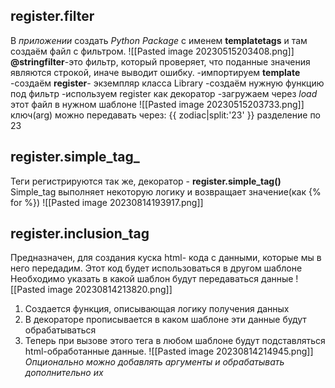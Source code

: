 ## __register.filter__
В _приложении_ создать _Python Package_ с именем __templatetags__ и там создаём файл с фильтром.
![[Pasted image 20230515203408.png]]
__@stringfilter__-это фильтр, который проверяет, что поданные значения являются строкой, иначе выводит ошибку.
-импортируем __template__
-создаём __register__- экземпляр класса Library
-создаём нужную функцию под фильтр
-используем register как декоратор
-загружаем через _load_ этот файл в нужном шаблоне
![[Pasted image 20230515203733.png]]
ключ(arg) можно передавать через:
{{ zodiac|split:'23' }}  разделение по 23

## __register.simple_tag___
Теги регистрируются так же, декоратор - __register.simple_tag()__
Simple_tag выполняет некоторую логику и возвращает значение(как {% for %})
![[Pasted image 20230814193917.png]]

## __register.inclusion_tag__
Предназначен, для создания куска html- кода с данными, которые мы в него передадим. Этот код будет использоваться в другом шаблоне
Необходимо указать в какой шаблон будут передаваться данные
![[Pasted image 20230814213820.png]]
1) Создается функция, описывающая логику получения данных
2) В декораторе прописывается в каком шаблоне эти данные будут обрабатываться
3) Теперь при вызове этого тега в любом шаблоне будут подставляться html-обработанные данные.
![[Pasted image 20230814214945.png]]
*Опционально можно добавлять аргументы и обрабатывать дополнительно их*